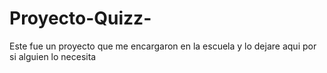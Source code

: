 # Proyecto-Quizz-
Este fue un proyecto que me encargaron en la escuela y lo dejare aqui por si alguien lo necesita 
